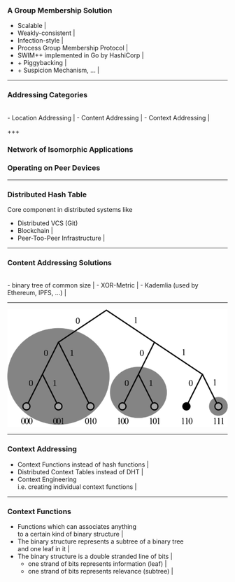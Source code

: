 ### A Group Membership Solution

- Scalable |
- Weakly-consistent |
- Infection-style |
- Process Group Membership Protocol |
- SWIM++ implemented in Go by HashiCorp |
- \+ Piggybacking |
- \+ Suspicion Mechanism, ... |

---
### Addressing Categories
<br>
- Location Addressing |
- Content Addressing |
- Context Addressing |

+++
### Network of Isomorphic Applications <br>
### Operating on Peer Devices

---
### Distributed Hash Table

Core component in distributed systems like

- Distributed VCS (Git)
- Blockchain |
- Peer-Too-Peer Infrastructure |

---
### Content Addressing Solutions
<br>
- binary tree of common size |
- XOR-Metric |
- Kademlia (used by Ethereum, IPFS, ...) |

---

![Kademlia](assets/image/kademlia.png)

--- 
### Context Addressing 

- Context Functions instead of hash functions |
- Distributed Context Tables instead of DHT |
- Context Engineering <br>    i.e. creating individual context functions |


--- 
### Context Functions 

- Functions which can associates anything <br>    to a certain kind of binary structure |
- The binary structure represents a subtree of a binary tree <br>    and one leaf in it |
- The binary structure is a double stranded line of bits  |
  - one strand of bits represents information (leaf) |
  - one strand of bits represents relevance (subtree)  |
  


